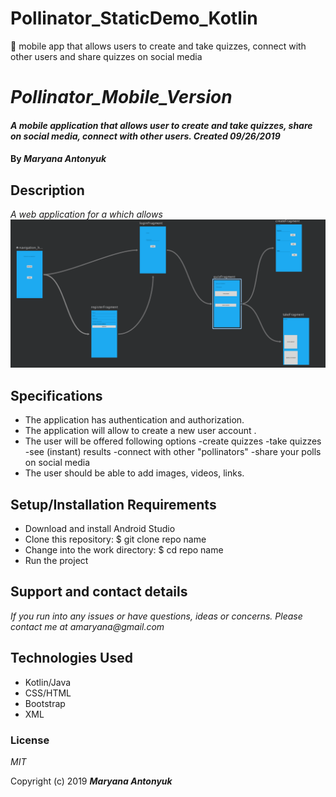 # Pollinator_StaticDemo_Kotlin
🐝 mobile app that allows users to create and take quizzes, connect with other users and share quizzes on social media
# _Pollinator_Mobile_Version_

#### _A mobile application that allows user to create and take quizzes, share on social media, connect with other users. Created 09/26/2019_

#### By _**Maryana Antonyuk**_

## Description

_A web application for a  which allows_
![Screenshot](diagram.png)
## Specifications

* The application has authentication and authorization.
* The application will allow to create a new user account .
* The user will be offered following options 
  -create quizzes
  -take quizzes
  -see (instant) results
  -connect with other "pollinators"
  -share your polls on social media
* The user should be able to add images, videos, links.


## Setup/Installation Requirements

* Download and install Android Studio
* Clone this repository: $ git clone repo name
* Change into the work directory: $ cd repo name
* Run the project


## Support and contact details

_If you run into any issues or have questions, ideas or concerns. Please contact me at amaryana@gmail.com_

## Technologies Used

* Kotlin/Java
* CSS/HTML
* Bootstrap
* XML


### License

*MIT*

Copyright (c) 2019 **_Maryana Antonyuk_**

